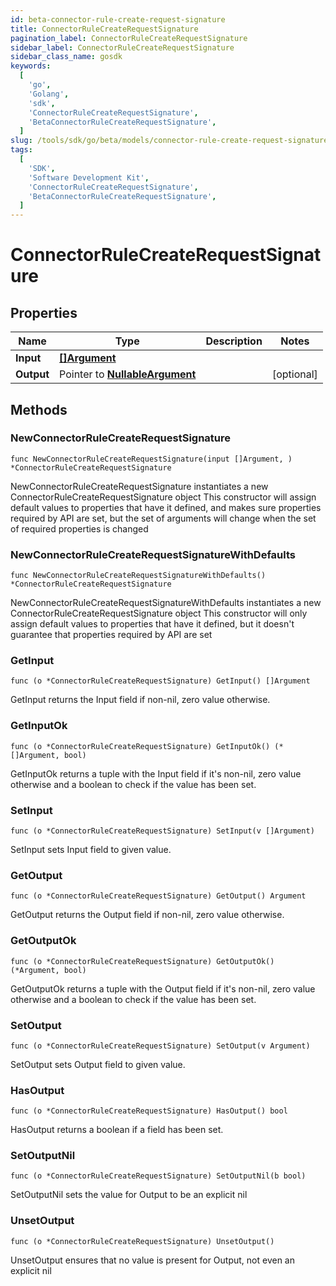 ```yaml
---
id: beta-connector-rule-create-request-signature
title: ConnectorRuleCreateRequestSignature
pagination_label: ConnectorRuleCreateRequestSignature
sidebar_label: ConnectorRuleCreateRequestSignature
sidebar_class_name: gosdk
keywords:
  [
    'go',
    'Golang',
    'sdk',
    'ConnectorRuleCreateRequestSignature',
    'BetaConnectorRuleCreateRequestSignature',
  ]
slug: /tools/sdk/go/beta/models/connector-rule-create-request-signature
tags:
  [
    'SDK',
    'Software Development Kit',
    'ConnectorRuleCreateRequestSignature',
    'BetaConnectorRuleCreateRequestSignature',
  ]
---
```


# ConnectorRuleCreateRequestSignature

## Properties

| Name | Type | Description | Notes |
| --- | --- | --- | --- |
| **Input** | [**[]Argument**](argument) |  |
| **Output** | Pointer to [**NullableArgument**](argument) |  | [optional] |

## Methods

### NewConnectorRuleCreateRequestSignature

`func NewConnectorRuleCreateRequestSignature(input []Argument, ) *ConnectorRuleCreateRequestSignature`

NewConnectorRuleCreateRequestSignature instantiates a new ConnectorRuleCreateRequestSignature object This constructor will assign default values to properties that have it defined, and makes sure properties required by API are set, but the set of arguments will change when the set of required properties is changed

### NewConnectorRuleCreateRequestSignatureWithDefaults

`func NewConnectorRuleCreateRequestSignatureWithDefaults() *ConnectorRuleCreateRequestSignature`

NewConnectorRuleCreateRequestSignatureWithDefaults instantiates a new ConnectorRuleCreateRequestSignature object This constructor will only assign default values to properties that have it defined, but it doesn't guarantee that properties required by API are set

### GetInput

`func (o *ConnectorRuleCreateRequestSignature) GetInput() []Argument`

GetInput returns the Input field if non-nil, zero value otherwise.

### GetInputOk

`func (o *ConnectorRuleCreateRequestSignature) GetInputOk() (*[]Argument, bool)`

GetInputOk returns a tuple with the Input field if it's non-nil, zero value otherwise and a boolean to check if the value has been set.

### SetInput

`func (o *ConnectorRuleCreateRequestSignature) SetInput(v []Argument)`

SetInput sets Input field to given value.

### GetOutput

`func (o *ConnectorRuleCreateRequestSignature) GetOutput() Argument`

GetOutput returns the Output field if non-nil, zero value otherwise.

### GetOutputOk

`func (o *ConnectorRuleCreateRequestSignature) GetOutputOk() (*Argument, bool)`

GetOutputOk returns a tuple with the Output field if it's non-nil, zero value otherwise and a boolean to check if the value has been set.

### SetOutput

`func (o *ConnectorRuleCreateRequestSignature) SetOutput(v Argument)`

SetOutput sets Output field to given value.

### HasOutput

`func (o *ConnectorRuleCreateRequestSignature) HasOutput() bool`

HasOutput returns a boolean if a field has been set.

### SetOutputNil

`func (o *ConnectorRuleCreateRequestSignature) SetOutputNil(b bool)`

SetOutputNil sets the value for Output to be an explicit nil

### UnsetOutput

`func (o *ConnectorRuleCreateRequestSignature) UnsetOutput()`

UnsetOutput ensures that no value is present for Output, not even an explicit nil
